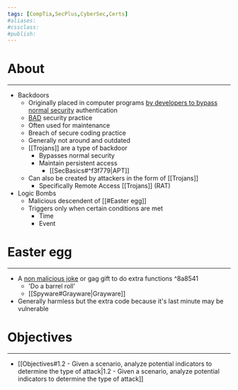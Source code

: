 ```yaml
---
tags: [CompTia,SecPlus,CyberSec,Certs]
#aliases:
#cssclass:
#publish:
---
```


# About
---
- Backdoors
	- Originally placed in computer programs <u>by developers to bypass normal security</u> authentication
	- <u>BAD</u> security practice
	- Often used for maintenance
	- Breach of secure coding practice
	- Generally not around and outdated
	- [[Trojans]] are a type of backdoor
		- Bypasses normal security
		- Maintain persistent access
			- [[SecBasics#^f3f779|APT]]
	- Can also be created by attackers in the form of [[Trojans]]
		- Specifically Remote Access [[Trojans]] (RAT)
- Logic Bombs
	- Malicious descendent of [[#Easter egg]]
	- Triggers only when certain conditions are met
		- Time
		- Event

# Easter egg
---
- A <u>non malicious joke</u> or gag gift to do extra functions ^8a8541
	- 'Do a barrel roll'
	- [[Spyware#Grayware|Grayware]]
- Generally harmless but the extra code because it's last minute may be vulnerable

# Objectives
---
- [[Objectives#1.2 - Given a scenario, analyze potential indicators to determine the type of attack|1.2 - Given a scenario, analyze potential indicators to determine the type of attack]]